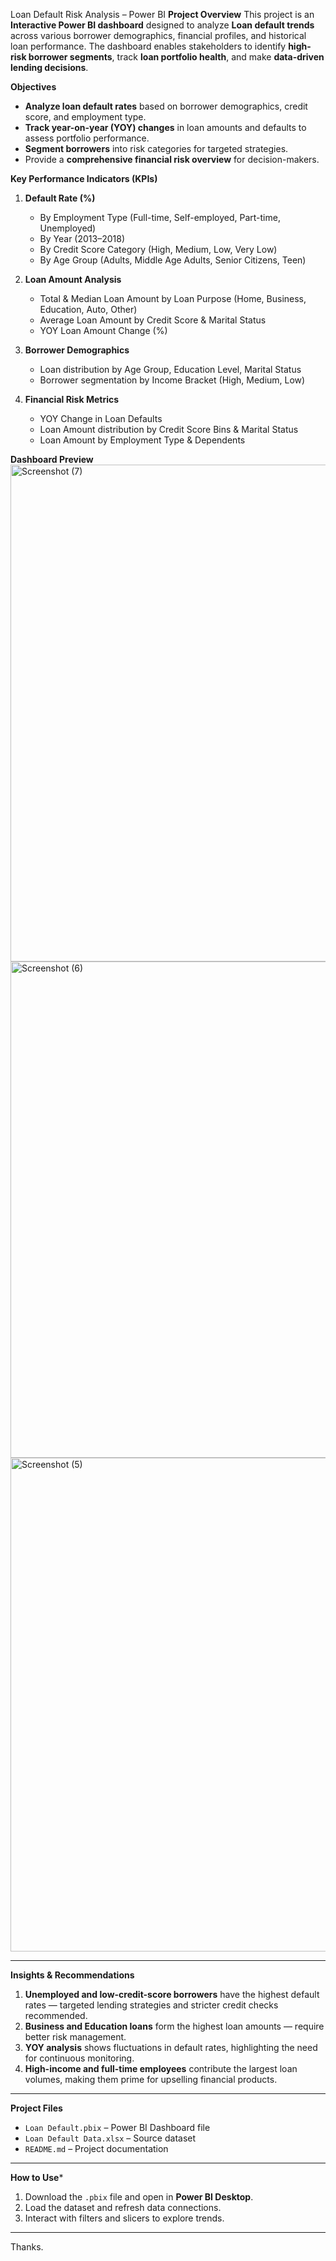Loan Default Risk Analysis – Power BI
**Project Overview**
This project is an **Interactive Power BI dashboard** designed to analyze **Loan default trends** across various borrower demographics, financial profiles, and historical loan performance.
The dashboard enables stakeholders to identify **high-risk borrower segments**, track **loan portfolio health**, and make **data-driven lending decisions**.

**Objectives**

* **Analyze loan default rates** based on borrower demographics, credit score, and employment type.
* **Track year-on-year (YOY) changes** in loan amounts and defaults to assess portfolio performance.
* **Segment borrowers** into risk categories for targeted strategies.
* Provide a **comprehensive financial risk overview** for decision-makers.

**Key Performance Indicators (KPIs)**

1. **Default Rate (%)**

   * By Employment Type (Full-time, Self-employed, Part-time, Unemployed)
   * By Year (2013–2018)
   * By Credit Score Category (High, Medium, Low, Very Low)
   * By Age Group (Adults, Middle Age Adults, Senior Citizens, Teen)

2. **Loan Amount Analysis**

   * Total & Median Loan Amount by Loan Purpose (Home, Business, Education, Auto, Other)
   * Average Loan Amount by Credit Score & Marital Status
   * YOY Loan Amount Change (%)

3. **Borrower Demographics**

   * Loan distribution by Age Group, Education Level, Marital Status
   * Borrower segmentation by Income Bracket (High, Medium, Low)

4. **Financial Risk Metrics**

   * YOY Change in Loan Defaults
   * Loan Amount distribution by Credit Score Bins & Marital Status
   * Loan Amount by Employment Type & Dependents

**Dashboard Preview**
<img width="1412" height="795" alt="Screenshot (7)" src="https://github.com/user-attachments/assets/529697f0-8679-402a-9fcc-ed47f6b68c24" />
<img width="1416" height="794" alt="Screenshot (6)" src="https://github.com/user-attachments/assets/f55cbf52-04c0-4913-bb3c-3405b5311ef9" />
<img width="1413" height="790" alt="Screenshot (5)" src="https://github.com/user-attachments/assets/5dca18e5-3e58-466c-b24a-11fd54056cce" />


---

**Insights & Recommendations**

1. **Unemployed and low-credit-score borrowers** have the highest default rates — targeted lending strategies and stricter credit checks recommended.
2. **Business and Education loans** form the highest loan amounts — require better risk management.
3. **YOY analysis** shows fluctuations in default rates, highlighting the need for continuous monitoring.
4. **High-income and full-time employees** contribute the largest loan volumes, making them prime for upselling financial products.

---

**Project Files**

* `Loan Default.pbix` – Power BI Dashboard file
* `Loan Default Data.xlsx` – Source dataset
* `README.md` – Project documentation

---

**How to Use***

1. Download the `.pbix` file and open in **Power BI Desktop**.
2. Load the dataset and refresh data connections.
3. Interact with filters and slicers to explore trends.


---

Thanks.
